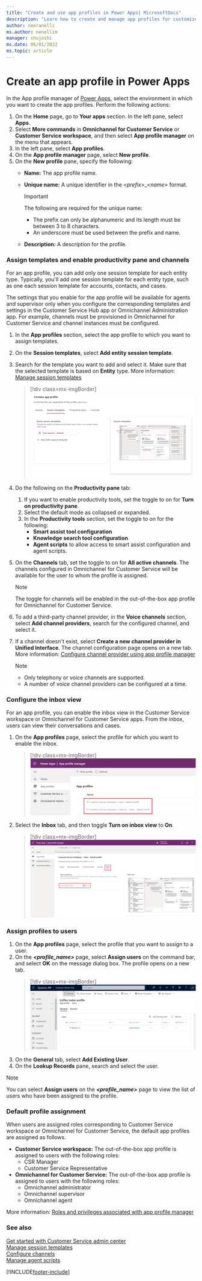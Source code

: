 ```yaml
---
title: "Create and use app profiles in Power Apps| MicrosoftDocs"
description: "Learn how to create and manage app profiles for customized agent experiences."
author: neeranelli
ms.author: nenellim
manager: shujoshi
ms.date: 06/01/2022
ms.topic: article
---
```


# Create an app profile in Power Apps

In the App profile manager of [Power Apps](https://go.microsoft.com/fwlink/p/?linkid=2142083), select the environment in which you want to create the app profiles. Perform the following actions:
1. On the **Home** page, go to **Your apps** section. In the left pane, select **Apps**.
4. Select **More commands** in **Omnichannel for Customer Service** or **Customer Service workspace**, and then select **App profile manager** on the menu that appears.
5. In the left pane, select **App profiles**.
6. On the **App profile manager** page, select **New profile**.
7. On the **New profile** pane, specify the following:
   - **Name:** The app profile name.
   - **Unique name:** A unique identifier in the <*prefix*>_<*name*> format.

     > [!IMPORTANT]
     > The following are required for the unique name:
     > - The prefix can only be alphanumeric and its length must be between 3 to 8 characters.
     > - An underscore must be used between the prefix and name.

   - **Description:** A description for the profile.
  
### Assign templates and enable productivity pane and channels<a name="enable-prod-pane"></a>

For an app profile, you can add only one session template for each entity type. Typically, you'll add one session template for each entity type, such as one each session template for accounts, contacts, and cases.

The settings that you enable for the app profile will be available for agents and supervisor only when you configure the corresponding templates and settings in the Customer Service Hub app or Omnichannel Administration app. For example, channels must be provisioned in Omnichannel for Customer Service and channel instances must be configured.

1. In the **App profiles** section, select the app profile to which you want to assign templates.
2. On the **Session templates**, select **Add entity session template**.
3. Search for the template you want to add and select it. Make sure that the selected template is based on **Entity** type. More information: [Manage session templates](session-templates.md)
   > [!div class=mx-imgBorder]
   > ![App profile session template.](media/app-profile-session-template.png "App profile session template")

4. Do the following on the **Productivity pane** tab:
   1. If you want to enable productivity tools, set the toggle to on for **Turn on productivity pane**.
   2. Select the default mode as collapsed or expanded.
   3. In the **Productivity tools** section, set the toggle to on for the following:
      - **Smart assist tool configuration**
      - **Knowledge search tool configuration**
      - **Agent scripts** to allow access to smart assist configuration and agent scripts.
5. On the **Channels** tab, set the toggle to on for **All active channels**. The channels configured in Omnichannel for Customer Service will be available for the user to whom the profile is assigned.

   > [!NOTE]
   > The toggle for channels will be enabled in the out-of-the-box app profile for Omnichannel for Customer Service.

6. To add a third-party channel provider, in the **Voice channels** section, select **Add channel providers**, search for the configured channel, and select it.
7. If a channel doesn't exist, select **Create a new channel provider in Unified Interface**. The channel configuration page opens on a new tab. More information: [Configure channel provider using app profile manager](../customer-service/channel-integration-framework/v2/configure-channel-provider-app-profile-manager.md)

   > [!NOTE]
   > - Only telephony or voice channels are supported.
   > - A number of voice channel providers can be configured at a time.
  
### Configure the inbox view

For an app profile, you can enable the inbox view in the Customer Service workspace or Omnichannel for Customer Service apps. From the inbox, users can view their conversations and cases.

1. On the **App profiles** page, select the profile for which you want to enable the inbox. 
   > [!div class=mx-imgBorder]
   > ![Select the profile for which to enable the inbox.](media/app-profile-manager-inbox-profile.png "Select the profile for which to enable the inbox.")
2. Select the **Inbox** tab, and then toggle **Turn on inbox view** to **On**.
   > [!div class=mx-imgBorder]
   > ![Select the Inbox tab to enable the inbox.](media/app-profile-manager-inbox-tab.png "Select the inbox tab to enable the inbox view.")

### Assign profiles to users

1. On the **App profiles** page, select the profile that you want to assign to a user.
2. On the ***<profile_name>*** page, select **Assign users** on the command bar, and select **OK** on the message dialog box. The profile opens on a new tab.
   > [!div class=mx-imgBorder]
   > ![Assign users.](media/assign-users.png "Assign users")
3. On the **General** tab, select **Add Existing User**.
4. On the **Lookup Records** pane, search and select the user.

> [!NOTE]
> You can select **Assign users** on the ***<profile_name>*** page to view the list of users who have been assigned to the profile.

### Default profile assignment

When users are assigned roles corresponding to Customer Service workspace or Omnichannel for Customer Service, the default app profiles are assigned as follows.

- **Customer Service workspace:** The out-of-the-box app profile is assigned to users with the following roles:
  - CSR Manager
  - Customer Service Representative
- **Omnichannel for Customer Service:** The out-of-the-box app profile is assigned to users with the following roles:
  - Omnichannel administrator
  - Omnichannel supervisor
  - Omnichannel agent

More information: [Roles and privileges associated with app profile manager](security-roles.md)

### See also

[Get started with Customer Service admin center](../customer-service/cs-admin-center.md)  
[Manage session templates](session-templates.md)  
[Configure channels](../customer-service/channels.md)  
[Manage agent scripts](agent-scripts.md)  


[!INCLUDE[footer-include](../includes/footer-banner.md)]
